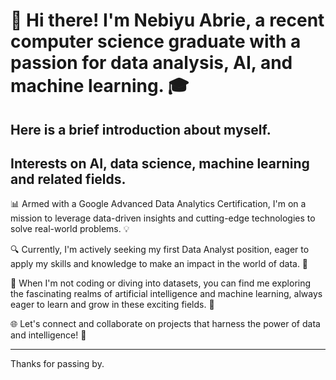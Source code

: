 # 👋 Hi there! I'm Nebiyu Abrie, a recent computer science graduate with a passion for data analysis, AI, and machine learning. 🎓

## Here is a brief introduction about myself.

Interests on AI, data science, machine learning and related fields.
---
📊 Armed with a Google Advanced Data Analytics Certification, I'm on a mission to leverage data-driven insights and cutting-edge technologies to solve real-world problems. 💡

🔍 Currently, I'm actively seeking my first Data Analyst position, eager to apply my skills and knowledge to make an impact in the world of data. 💼

🤖 When I'm not coding or diving into datasets, you can find me exploring the fascinating realms of artificial intelligence and machine learning, always eager to learn and grow in these exciting fields. 🌟

🌐 Let's connect and collaborate on projects that harness the power of data and intelligence! 🤝

---

Thanks for passing by.
<!--
**Nebiyu-Abrie/Nebiyu-Abrie** is a ✨ _special_ ✨ repository because its `README.md` (this file) appears on your GitHub profile.

Here are some ideas to get you started:

- 🔭 I’m currently working on ...
- 🌱 I’m currently learning ...
- 👯 I’m looking to collaborate on ...
- 🤔 I’m looking for help with ...
- 💬 Ask me about ...
- 📫 How to reach me: ...
- 😄 Pronouns: ...
- ⚡ Fun fact: ...
-->
